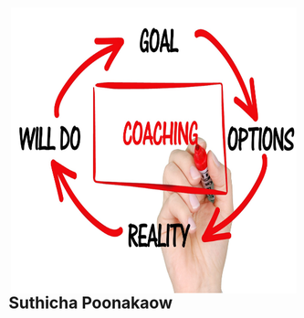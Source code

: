 <img align="right" width="500" height="500" src="https://github.com/suthicha/suthicha/blob/master/img/bg.jpg">

# Suthicha Poonakaow
